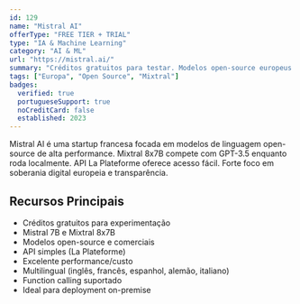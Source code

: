 ```yaml
---
id: 129
name: "Mistral AI"
offerType: "FREE TIER + TRIAL"
type: "IA & Machine Learning"
category: "AI & ML"
url: "https://mistral.ai/"
summary: "Créditos gratuitos para testar. Modelos open-source europeus. Mixtral 8x7B e Mistral 7B."
tags: ["Europa", "Open Source", "Mixtral"]
badges:
  verified: true
  portugueseSupport: true
  noCreditCard: false
  established: 2023
---
```


Mistral AI é uma startup francesa focada em modelos de linguagem open-source de alta performance. Mixtral 8x7B compete com GPT-3.5 enquanto roda localmente. API La Plateforme oferece acesso fácil. Forte foco em soberania digital europeia e transparência.

## Recursos Principais

- Créditos gratuitos para experimentação
- Mistral 7B e Mixtral 8x7B
- Modelos open-source e comerciais
- API simples (La Plateforme)
- Excelente performance/custo
- Multilingual (inglês, francês, espanhol, alemão, italiano)
- Function calling suportado
- Ideal para deployment on-premise
